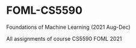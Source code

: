 # FOML-CS5590
Foundations of Machine Learning (2021 Aug-Dec)

All assignments of course CS5590 FOML 2021
